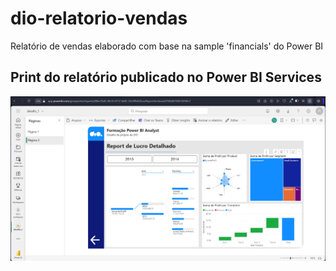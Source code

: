 # dio-relatorio-vendas
Relatório de vendas elaborado com base na sample 'financials' do Power BI

## Print do relatório publicado no Power BI Services
![Página 2 do relatório](desafio_1.png)